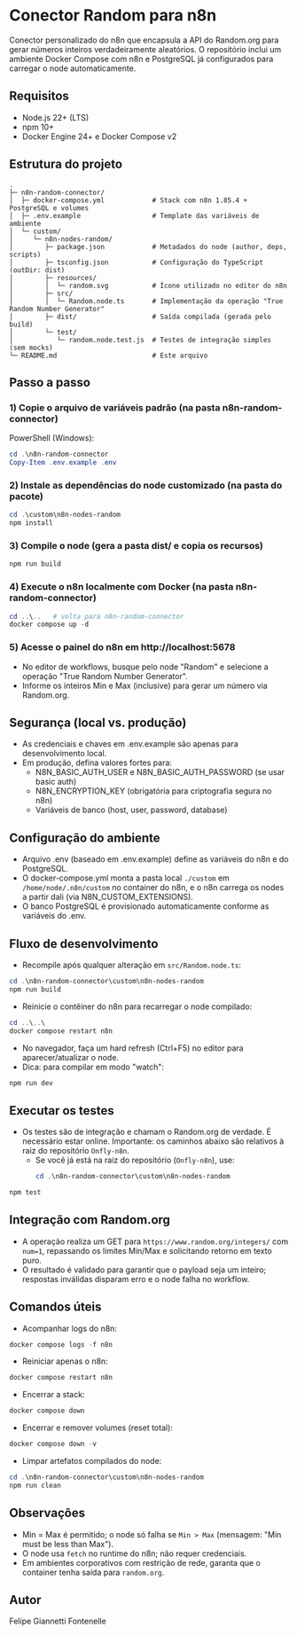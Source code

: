# Conector Random para n8n

Conector personalizado do n8n que encapsula a API do Random.org para gerar números inteiros verdadeiramente aleatórios. O repositório inclui um ambiente Docker Compose com n8n e PostgreSQL já configurados para carregar o node automaticamente.

## Requisitos
- Node.js 22+ (LTS)
- npm 10+
- Docker Engine 24+ e Docker Compose v2

## Estrutura do projeto
```
.
├─ n8n-random-connector/
│  ├─ docker-compose.yml            # Stack com n8n 1.85.4 + PostgreSQL e volumes
│  ├─ .env.example                  # Template das variáveis de ambiente
│  └─ custom/
│     └─ n8n-nodes-random/
│        ├─ package.json            # Metadados do node (author, deps, scripts)
│        ├─ tsconfig.json           # Configuração do TypeScript (outDir: dist)
│        ├─ resources/
│        │  └─ random.svg           # Ícone utilizado no editor do n8n
│        ├─ src/
│        │  └─ Random.node.ts       # Implementação da operação "True Random Number Generator"
│        ├─ dist/                   # Saída compilada (gerada pelo build)
│        └─ test/
│           └─ random.node.test.js  # Testes de integração simples (sem mocks)
└─ README.md                        # Este arquivo
```

## Passo a passo

### 1) Copie o arquivo de variáveis padrão (na pasta n8n-random-connector)

PowerShell (Windows):
```powershell
cd .\n8n-random-connector
Copy-Item .env.example .env
```

### 2) Instale as dependências do node customizado (na pasta do pacote)
```powershell
cd .\custom\n8n-nodes-random
npm install
```

### 3) Compile o node (gera a pasta dist/ e copia os recursos)
```powershell
npm run build
```

### 4) Execute o n8n localmente com Docker (na pasta n8n-random-connector)
```powershell
cd ..\..   # volta para n8n-random-connector
docker compose up -d
```

### 5) Acesse o painel do n8n em http://localhost:5678
- No editor de workflows, busque pelo node "Random" e selecione a operação "True Random Number Generator".
- Informe os inteiros Min e Max (inclusive) para gerar um número via Random.org.

## Segurança (local vs. produção)
- As credenciais e chaves em .env.example são apenas para desenvolvimento local.
- Em produção, defina valores fortes para:
	- N8N_BASIC_AUTH_USER e N8N_BASIC_AUTH_PASSWORD (se usar basic auth)
	- N8N_ENCRYPTION_KEY (obrigatória para criptografia segura no n8n)
	- Variáveis de banco (host, user, password, database)

## Configuração do ambiente
- Arquivo .env (baseado em .env.example) define as variáveis do n8n e do PostgreSQL.
- O docker-compose.yml monta a pasta local `./custom` em `/home/node/.n8n/custom` no container do n8n, e o n8n carrega os nodes a partir dali (via N8N_CUSTOM_EXTENSIONS).
- O banco PostgreSQL é provisionado automaticamente conforme as variáveis do .env.

## Fluxo de desenvolvimento
- Recompile após qualquer alteração em `src/Random.node.ts`:
```powershell
cd .\n8n-random-connector\custom\n8n-nodes-random
npm run build
```
- Reinicie o contêiner do n8n para recarregar o node compilado:
```powershell
cd ..\..\
docker compose restart n8n
```
- No navegador, faça um hard refresh (Ctrl+F5) no editor para aparecer/atualizar o node.
- Dica: para compilar em modo "watch":
```powershell
npm run dev
```

## Executar os testes
- Os testes são de integração e chamam o Random.org de verdade. É necessário estar online.
	Importante: os caminhos abaixo são relativos à raiz do repositório `Onfly-n8n`.
	- Se você já está na raiz do repositório (`Onfly-n8n`), use:
		```powershell
		cd .\n8n-random-connector\custom\n8n-nodes-random
		```
```powershell
npm test
```

## Integração com Random.org
- A operação realiza um GET para `https://www.random.org/integers/` com `num=1`, repassando os limites Min/Max e solicitando retorno em texto puro.
- O resultado é validado para garantir que o payload seja um inteiro; respostas inválidas disparam erro e o node falha no workflow.

## Comandos úteis
- Acompanhar logs do n8n:
```powershell
docker compose logs -f n8n
```
- Reiniciar apenas o n8n:
```powershell
docker compose restart n8n
```
- Encerrar a stack:
```powershell
docker compose down
```
- Encerrar e remover volumes (reset total):
```powershell
docker compose down -v
```
- Limpar artefatos compilados do node:
```powershell
cd .\n8n-random-connector\custom\n8n-nodes-random
npm run clean
```

## Observações
- Min = Max é permitido; o node só falha se `Min > Max` (mensagem: "Min must be less than Max").
- O node usa `fetch` no runtime do n8n; não requer credenciais.
- Em ambientes corporativos com restrição de rede, garanta que o container tenha saída para `random.org`.

## Autor
Felipe Giannetti Fontenelle